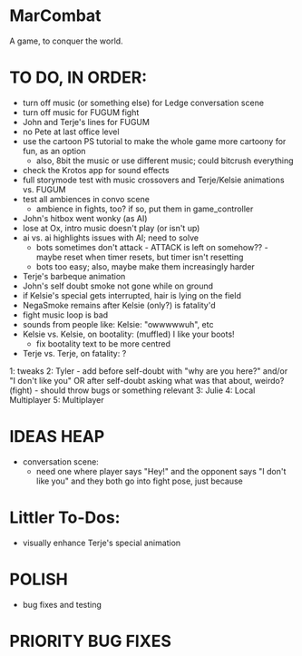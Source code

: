 # MarCombat
A game, to conquer the world.

# TO DO, IN ORDER:
- turn off music (or something else) for Ledge conversation scene
- turn off music for FUGUM fight
- John and Terje's lines for FUGUM
- no Pete at last office level
- use the cartoon PS tutorial to make the whole game more cartoony for fun, as an option
    - also, 8bit the music or use different music; could bitcrush everything
- check the Krotos app for sound effects
- full storymode test with music crossovers and Terje/Kelsie animations vs. FUGUM
- test all ambiences in convo scene
    - ambience in fights, too? if so, put them in game_controller
- John's hitbox went wonky (as AI)
- lose at Ox, intro music doesn't play (or isn't up)
- ai vs. ai highlights issues with AI; need to solve
    - bots sometimes don't attack - ATTACK is left on somehow?? - maybe reset when timer resets, but timer isn't resetting
    - bots too easy; also, maybe make them increasingly harder
- Terje's barbeque animation
- John's self doubt smoke not gone while on ground
- if Kelsie's special gets interrupted, hair is lying on the field
- NegaSmoke remains after Kelsie (only?) is fatality'd
- fight music loop is bad
- sounds from people like: Kelsie: "owwwwwuh", etc
- Kelsie vs. Kelsie, on bootality: (muffled) I like your boots!
    - fix bootality text to be more centred
- Terje vs. Terje, on fatality: ?

1: tweaks
2: Tyler - add before self-doubt with "why are you here?" and/or "I don't like you" OR after self-doubt asking what was that about, weirdo? (fight)
    - should throw bugs or something relevant
3: Julie
4: Local Multiplayer
5: Multiplayer

# IDEAS HEAP
- conversation scene:
    - need one where player says "Hey!" and the opponent says "I don't like you" and they both go into fight pose, just because


# Littler To-Dos:
- visually enhance Terje's special animation

# POLISH
- bug fixes and testing

# PRIORITY BUG FIXES